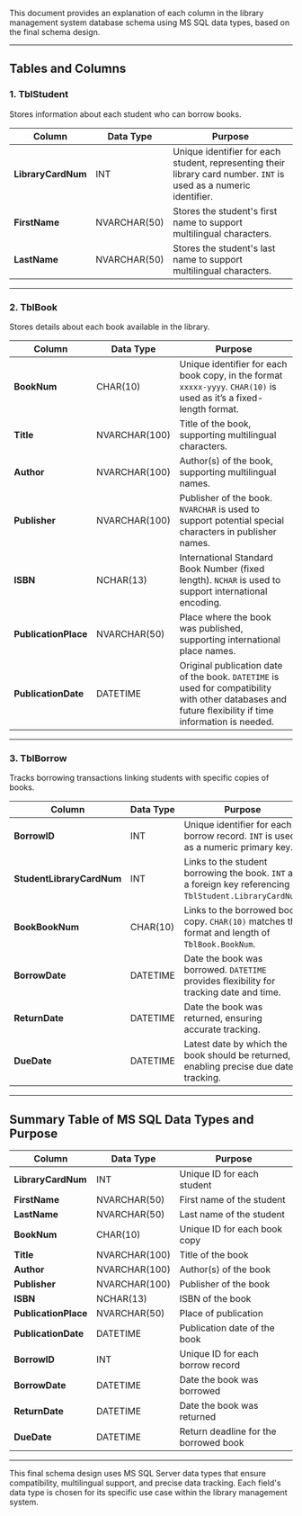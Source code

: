 
This document provides an explanation of each column in the library management system database schema using MS SQL data types, based on the final schema design.

---

## Tables and Columns

### 1. **TblStudent**
Stores information about each student who can borrow books.

| Column           | Data Type     | Purpose                                |
|------------------|---------------|----------------------------------------|
| **LibraryCardNum** | INT         | Unique identifier for each student, representing their library card number. `INT` is used as a numeric identifier. |
| **FirstName**      | NVARCHAR(50) | Stores the student's first name to support multilingual characters. |
| **LastName**       | NVARCHAR(50) | Stores the student's last name to support multilingual characters. |

---

### 2. **TblBook**
Stores details about each book available in the library.

| Column             | Data Type     | Purpose                                    |
|--------------------|---------------|--------------------------------------------|
| **BookNum**        | CHAR(10)      | Unique identifier for each book copy, in the format `xxxxx-yyyy`. `CHAR(10)` is used as it’s a fixed-length format. |
| **Title**          | NVARCHAR(100) | Title of the book, supporting multilingual characters. |
| **Author**         | NVARCHAR(100) | Author(s) of the book, supporting multilingual names. |
| **Publisher**      | NVARCHAR(100) | Publisher of the book. `NVARCHAR` is used to support potential special characters in publisher names. |
| **ISBN**           | NCHAR(13)     | International Standard Book Number (fixed length). `NCHAR` is used to support international encoding. |
| **PublicationPlace** | NVARCHAR(50) | Place where the book was published, supporting international place names. |
| **PublicationDate** | DATETIME    | Original publication date of the book. `DATETIME` is used for compatibility with other databases and future flexibility if time information is needed. |

---

### 3. **TblBorrow**
Tracks borrowing transactions linking students with specific copies of books.

| Column             | Data Type     | Purpose                                      |
|--------------------|---------------|----------------------------------------------|
| **BorrowID**       | INT           | Unique identifier for each borrow record. `INT` is used as a numeric primary key. |
| **StudentLibraryCardNum** | INT   | Links to the student borrowing the book. `INT` as a foreign key referencing `TblStudent.LibraryCardNum`. |
| **BookBookNum**    | CHAR(10)      | Links to the borrowed book copy. `CHAR(10)` matches the format and length of `TblBook.BookNum`. |
| **BorrowDate**     | DATETIME      | Date the book was borrowed. `DATETIME` provides flexibility for tracking date and time. |
| **ReturnDate**     | DATETIME      | Date the book was returned, ensuring accurate tracking. |
| **DueDate**        | DATETIME      | Latest date by which the book should be returned, enabling precise due date tracking. |

---

## Summary Table of MS SQL Data Types and Purpose

| Column            | Data Type     | Purpose                           |
|-------------------|---------------|-----------------------------------|
| **LibraryCardNum**| INT           | Unique ID for each student        |
| **FirstName**     | NVARCHAR(50)  | First name of the student         |
| **LastName**      | NVARCHAR(50)  | Last name of the student          |
| **BookNum**       | CHAR(10)      | Unique ID for each book copy      |
| **Title**         | NVARCHAR(100) | Title of the book                 |
| **Author**        | NVARCHAR(100) | Author(s) of the book             |
| **Publisher**     | NVARCHAR(100) | Publisher of the book             |
| **ISBN**          | NCHAR(13)     | ISBN of the book                  |
| **PublicationPlace** | NVARCHAR(50)| Place of publication              |
| **PublicationDate** | DATETIME    | Publication date of the book      |
| **BorrowID**      | INT           | Unique ID for each borrow record  |
| **BorrowDate**    | DATETIME      | Date the book was borrowed        |
| **ReturnDate**    | DATETIME      | Date the book was returned        |
| **DueDate**       | DATETIME      | Return deadline for the borrowed book |

---

This final schema design uses MS SQL Server data types that ensure compatibility, multilingual support, and precise data tracking. Each field's data type is chosen for its specific use case within the library management system.
